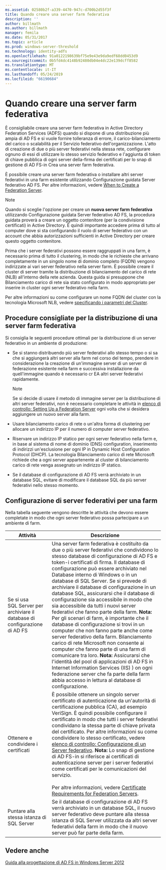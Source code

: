 ```yaml
---
ms.assetid: 02580b2f-a339-4470-947c-d700b2d55f3f
title: Quando creare una server farm federativa
description: ''
author: billmath
ms.author: billmath
manager: femila
ms.date: 05/31/2017
ms.topic: article
ms.prod: windows-server-threshold
ms.technology: identity-adfs
ms.openlocfilehash: 91a0122198639bf75e9e43e9da9edf68dd0453d9
ms.sourcegitcommit: 0b5fd4dc4148b92480db04e4dc22e139dcff8582
ms.translationtype: MT
ms.contentlocale: it-IT
ms.lasthandoff: 05/24/2019
ms.locfileid: "66190684"
---
```

# <a name="when-to-create-a-federation-server-farm"></a>Quando creare una server farm federativa

È consigliabile creare una server farm federativa in Active Directory Federation Services \(ADFS\) quando si dispone di una distribuzione più ampia di AD FS e si vuole fornire tolleranza di errore, il carico\-bilanciamento del carico o scalabilità per il Servizio federativo dell'organizzazione. L'atto di creazione di due o più server federativi nella stessa rete, configurare ognuno di essi di utilizzare lo stesso servizio federativo e l'aggiunta di token di chiave pubblica di ogni server della\-firma dei certificati per lo snap di gestione di AD FS\-in Crea una server farm federativa.  
  
È possibile creare una server farm federativa o installare altri server federativi in una farm esistente utilizzando Configurazione guidata Server federativo AD FS. Per altre informazioni, vedere [When to Create a Federation Server](When-to-Create-a-Federation-Server.md).  
  
> [!NOTE]  
> Quando si sceglie l'opzione per creare un **nuova server farm federativa** utilizzando Configurazione guidata Server federativo AD FS, la procedura guidata proverà a creare un oggetto contenitore \(per la condivisione certificati\) in Active Directory. È quindi importante accedere prima di tutto al computer dove si sta configurando il ruolo di server federativo con un account che abbia autorizzazioni sufficienti in Active Directory per creare questo oggetto contenitore.  
  
Prima che i server federativi possono essere raggruppati in una farm, è necessario prima di tutto il clustering, in modo che le richieste che arrivano completamente in un singolo nome di dominio completo \(FQDN\) vengono indirizzate ai vari server federativo nella server farm. È possibile creare il cluster di server tramite la distribuzione di bilanciamento del carico di rete \(NLB\) all'interno della rete azienda. Questa guida si presuppone che Bilanciamento carico di rete sia stato configurato in modo appropriato per inserire in cluster ogni server federativo nella farm.  
  
Per altre informazioni su come configurare un nome FQDN del cluster con la tecnologia Microsoft NLB, vedere [specificando i parametri del Cluster](https://go.microsoft.com/fwlink/?LinkID=74651).  
  
## <a name="best-practices-for-deploying-a-federation-server-farm"></a>Procedure consigliate per la distribuzione di una server farm federativa  
Si consiglia le seguenti procedure ottimali per la distribuzione di un server federativo in un ambiente di produzione:  
  
-   Se si stanno distribuendo più server federativi allo stesso tempo o si sa che si aggiungerà altri server alla farm nel corso del tempo, prendere in considerazione la creazione di un'immagine server di un server di federazione esistente nella farm e successiva installazione da quell'immagine quando è necessario cr EA altri server federativi rapidamente.  
  
    > [!NOTE]  
    > Se si decide di usare il metodo di immagine server per la distribuzione di altri server federativi, non è necessario completare le attività in [elenco di controllo: Setting Up a Federation Server](../../ad-fs/deployment/Checklist--Setting-Up-a-Federation-Server.md) ogni volta che si desidera aggiungere un nuovo server alla farm.  
  
-   Usare bilanciamento carico di rete o un'altra forma di clustering per allocare un indirizzo IP per il numero di computer server federativo.  
  
-   Riservare un indirizzo IP statico per ogni server federativo nella farm e, in base al sistema di nome di dominio \(DNS\) configuration, inserimento di indirizzi un'esclusione per ogni IP in Dynamic Host Configuration Protocol \(DHCP\). La tecnologia Bilanciamento carico di rete Microsoft richiede che a ogni server appartenente al cluster di bilanciamento carico di rete venga assegnato un indirizzo IP statico.  
  
-   Se il database di configurazione di AD FS verrà archiviato in un database SQL, evitare di modificare il database SQL da più server federativi nello stesso momento.  
  
## <a name="configuring-federation-servers-for-a-farm"></a>Configurazione di server federativi per una farm  
Nella tabella seguente vengono descritte le attività che devono essere completate in modo che ogni server federativo possa partecipare a un ambiente di farm.  
  
|Attività|Descrizione|  
|--------|---------------|  
|Se si usa SQL Server per archiviare il database di configurazione di AD FS|Una server farm federativa è costituito da due o più server federativi che condividono lo stesso database di configurazione di AD FS e token\-i certificati di firma. Il database di configurazione può essere archiviato nel Database interno di Windows o in un database di SQL Server. Se si prevede di archiviare il database di configurazione in un database SQL, assicurarsi che il database di configurazione sia accessibile in modo che sia accessibile da tutti i nuovi server federativi che fanno parte della farm. **Nota:** Per gli scenari di farm, è importante che il database di configurazione si trovi in un computer che non fanno parte anche come server federativo della farm. Bilanciamento carico di rete Microsoft non consente ai computer che fanno parte di una farm di comunicare tra loro. **Nota:** Assicurarsi che l'identità del pool di applicazioni di AD FS in Internet Information Services \(IIS\) \) on ogni federazione server che fa parte della farm abbia accesso in lettura al database di configurazione.|  
|Ottenere e condividere i certificati|È possibile ottenere un singolo server certificato di autenticazione da un'autorità di certificazione pubblica \(CA\), ad esempio VeriSign. È quindi possibile configurare il certificato in modo che tutti i server federativi condividano la stessa parte di chiave privata del certificato. Per altre informazioni su come condividere lo stesso certificato, vedere [elenco di controllo: Configurazione di un Server federativo](../../ad-fs/deployment/Checklist--Setting-Up-a-Federation-Server.md). **Nota:** Lo snap di gestione di AD FS\-in si riferisce ai certificati di autenticazione server per i server federativi come certificati per le comunicazioni del servizio.<br /><br />Per altre informazioni, vedere [Certificate Requirements for Federation Servers](Certificate-Requirements-for-Federation-Servers.md).|  
|Puntare alla stessa istanza di SQL Server|Se il database di configurazione di AD FS verrà archiviato in un database SQL, il nuovo server federativo deve puntare alla stessa istanza di SQL Server utilizzata da altri server federativi della farm in modo che il nuovo server può far parte della farm.|  
  
## <a name="see-also"></a>Vedere anche
[Guida alla progettazione di AD FS in Windows Server 2012](AD-FS-Design-Guide-in-Windows-Server-2012.md)
